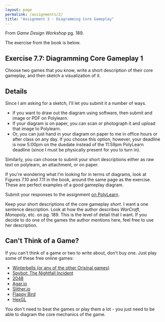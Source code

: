 ```yaml
---
layout: page
permalink: /assignments/2/
title: "Assignment 2 - Diagramming Core Gameplay"
---
```


From *Game Design Workshop* pg. 189.

The exercise from the book is below.

## Exercise 7.7: Diagramming Core Gameplay 1

Choose two games that you know, write a short description of their core gameplay, and then sketch a visualization of it.

## Details

Since I am asking for a sketch, I'll let you submit it a number of ways.

- If you want to draw out the diagram using software, then submit and image or PDF on Polylearn.
- If your diagram is on paper, you can scan or photograph it and upload that image to Polylearn.
- Or, you can just hand in your diagram on paper to me in office hours or after class on any day.
  If you choose this option, however, your deadline is now 5:00pm on the duedate instead of the 11:59pm PolyLearn deadline (since I must be physically present for you to turn in).

Similarly, you can choose to submit your short descriptions either as raw text on polylearn, an attachment, or on paper.

If you're wondering what I'm looking for in terms of diagrams, look at Figures 7.10 and 7.11 in the book, around the same page as the exercise.
These are perfect examples of a good gameplay diagram.

Submit your responses to the assignment [on PolyLearn](https://polylearn.calpoly.edu/AY_2016-2017/mod/assign/view.php?id=246539).

Keep your short descriptions of the core gameplay *short*.
I want a one sentence description.
Look at how the author describes *WarCraft*, *Monopoly*, etc. on pg. 189.
This is the level of detail that I want.
If you decide to do one of the games the author mentions here, feel free to use her description.

## Can't Think of a Game?

If you can't think of a game or two to write about, don't buy one.
Just play some of these free online games:

- [Winterbells (or any of the other Orisinal games)](http://www.ferryhalim.com/orisinal/g3/bells.htm)
- [Spybot: The Nightfall Incident](http://jayisgames.com/games/spybot-the-nightfall-incident/)
- [2048](https://gabrielecirulli.github.io/2048/)
- [Agar.io](http://agar.io/)
- [Slither.io](http://slither.io/)
- [Flappy Bird](http://flappybird.io/)
- [HexGL](http://hexgl.bkcore.com/)

You don't need to beat the games or play them a lot - you just need to be able to diagram the core mechanics of the game.
